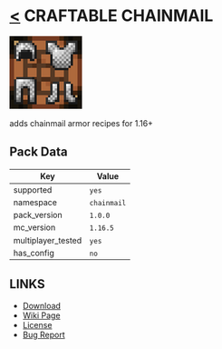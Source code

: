 # [<](../README.md) CRAFTABLE CHAINMAIL

![alt](pack.png)

adds chainmail armor recipes for 1.16+

## Pack Data

| Key                | Value       |
| ------------------ | ----------- |
| supported          | `yes`       |
| namespace          | `chainmail` |
| pack_version       | `1.0.0`     |
| mc_version         | `1.16.5`    |
| multiplayer_tested | `yes`       |
| has_config         | `no`        |

## LINKS

-   [Download](https://www.curseforge.com/minecraft/customization/craftable-chainmail-datapack)
-   [Wiki Page](https://github.com/legopitstop/Datapacks/wiki)
-   [License](https://legopitstop.weebly.com/legopitstops-common-license-v2.html)
-   [Bug Report](https://github.com/legopitstop/Datapacks/issues)
